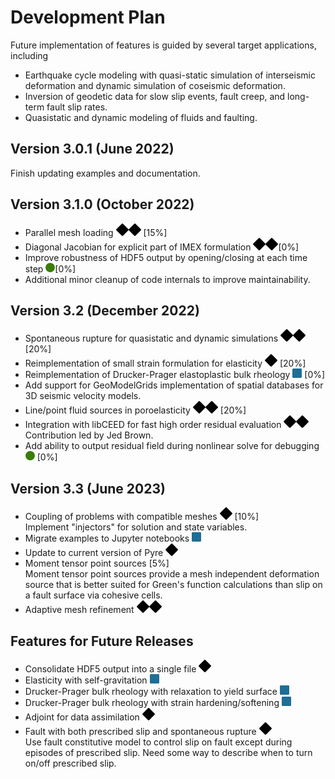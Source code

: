 # Development Plan

Future implementation of features is guided by several target applications, including

* Earthquake cycle modeling with quasi-static simulation of interseismic deformation and dynamic simulation of coseismic deformation.
* Inversion of geodetic data for slow slip events, fault creep, and long-term fault slip rates.
* Quasistatic and dynamic modeling of fluids and faulting.

## Version 3.0.1 (June 2022)

Finish updating examples and documentation.

## Version 3.1.0 (October 2022)

* Parallel mesh loading ![expert](images/expert.png) [15%]
* Diagonal Jacobian for explicit part of IMEX formulation ![expert](images/expert.png)[0%]
* Improve robustness of HDF5 output by opening/closing at each time step ![easy](images/easy.png)[0%]
* Additional minor cleanup of code internals to improve maintainability.

## Version 3.2 (December 2022)

* Spontaneous rupture for quasistatic and dynamic simulations ![expert](images/expert.png) [20%]
* Reimplementation of small strain formulation for elasticity ![difficult](images/difficult.png) [20%]
* Reimplementation of Drucker-Prager elastoplastic bulk rheology ![intermediate](images/intermediate.png) [0%]
* Add support for GeoModelGrids implementation of spatial databases for 3D seismic velocity models.
* Line/point fluid sources in poroelasticity ![expert](images/expert.png) [20%]
* Integration with libCEED for fast high order residual evaluation ![expert](images/expert.png)\
  Contribution led by Jed Brown.
* Add ability to output residual field during nonlinear solve for debugging ![easy](images/easy.png) [0%]

## Version 3.3 (June 2023)

* Coupling of problems with compatible meshes ![difficult](images/difficult.png) [10%]\
    Implement "injectors" for solution and state variables.
* Migrate examples to Jupyter notebooks ![intermediate](images/intermediate.png)
* Update to current version of Pyre ![difficult](images/difficult.png)
* Moment tensor point sources  [5%]\
  Moment tensor point sources provide a mesh independent deformation source that is better suited for Green's function calculations than slip on a fault surface via cohesive cells.
* Adaptive mesh refinement ![expert](images/expert.png)

## Features for Future Releases

* Consolidate HDF5 output into a single file ![difficult](images/difficult.png)
* Elasticity with self-gravitation ![intermediate](images/intermediate.png)
* Drucker-Prager bulk rheology with relaxation to yield surface ![intermediate](images/intermediate.png) 
* Drucker-Prager bulk rheology with strain hardening/softening  ![intermediate](images/intermediate.png)
* Adjoint for data assimilation ![difficult](images/difficult.png)
* Fault with both prescribed slip and spontaneous rupture ![difficult](images/difficult.png)\
  Use fault constitutive model to control slip on fault except during episodes of prescribed slip. Need some way to describe when to turn on/off prescribed slip.

